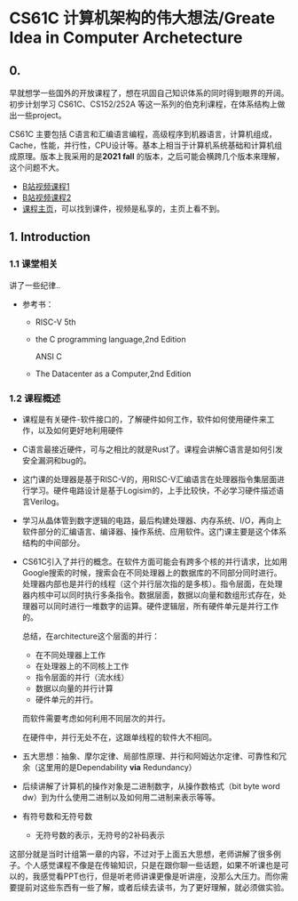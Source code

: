 # CS61C 计算机架构的伟大想法/Greate Idea in Computer Archetecture

## 0. 

早就想学一些国外的开放课程了，想在巩固自己知识体系的同时得到眼界的开阔。初步计划学习 CS61C、CS152/252A 等这一系列的伯克利课程，在体系结构上做出一些project。

CS61C 主要包括 C语言和汇编语言编程，高级程序到机器语言，计算机组成，Cache，性能，并行性，CPU设计等。基本上相当于计算机系统基础和计算机组成原理。版本上我采用的是**2021 fall** 的版本，之后可能会横跨几个版本来理解，这个问题不大。

- [B站视频课程1](https://www.bilibili.com/video/BV1Lu411X7u7?p=1&vd_source=4a83c831c5458c234bb7ce23c54c2b63)
- [B站视频课程2](https://www.bilibili.com/video/BV1P34y1h76n?p=27&vd_source=4a83c831c5458c234bb7ce23c54c2b63)
- [课程主页](https://inst.eecs.berkeley.edu/~cs61c/fa21/)，可以找到课件，视频是私享的，主页上看不到。

## 1. Introduction

### 1.1 课堂相关

讲了一些纪律..

- 参考书：

  - RISC-V 5th

  - the C programming language,2nd Edition 

    ANSI C

  - The Datacenter as a Computer,2nd Edition

### 1.2 课程概述

- 课程是有关硬件-软件接口的，了解硬件如何工作，软件如何使用硬件来工作，以及如何更好地利用硬件

- C语言最接近硬件，可与之相比的就是Rust了。课程会讲解C语言是如何引发安全漏洞和bug的。

- 这门课的处理器是基于RISC-V的，用RISC-V汇编语言在处理器指令集层面进行学习。硬件电路设计是基于Logisim的，上手比较快，不必学习硬件描述语言Verilog。

- 学习从晶体管到数字逻辑的电路，最后构建处理器、内存系统、I/O，再向上软件部分的汇编语言、编译器、操作系统、应用软件。这门课主要是这个体系结构的中间部分。

- CS61C引入了并行的概念。在软件方面可能会有跨多个核的并行请求，比如用Google搜索的时候，搜索会在不同处理器上的数据库的不同部分同时进行。处理器内部也是并行的线程（这个并行层次指的是多核）。指令层面，在处理器内核中可以同时执行多条指令。数据层面，数据以向量和数组形式存在，处理器可以同时进行一堆数字的运算。硬件逻辑层，所有硬件单元是并行工作的。

  总结，在architecture这个层面的并行：

  - 在不同处理器上工作
  - 在处理器上的不同核上工作
  - 指令层面的并行（流水线）
  - 数据以向量的并行计算
  - 硬件单元的并行。

  而软件需要考虑如何利用不同层次的并行。

  在硬件中，并行无处不在，这跟单线程的软件大不相同。

- 五大思想：抽象、摩尔定律、局部性原理、并行和阿姆达尔定律、可靠性和冗余（这里用的是Dependability **via** Redundancy）

- 后续讲解了计算机的操作对象是二进制数字，从操作数格式（bit byte word dw）到为什么使用二进制以及如何用二进制来表示等等。

- 有符号数和无符号数

  - 无符号数的表示，无符号的2补码表示



这部分就是当时计组第一章的内容，不过对于上面五大思想，老师讲解了很多例子。个人感觉课程不像是在传输知识，只是在跟你聊一些话题，如果不听课也是可以的，我感觉看PPT也行，但是听老师讲课更像是听讲座，没那么大压力。而你需要提前对这些东西有一些了解，或者后续去读书，为了更好理解，就必须做实验。



